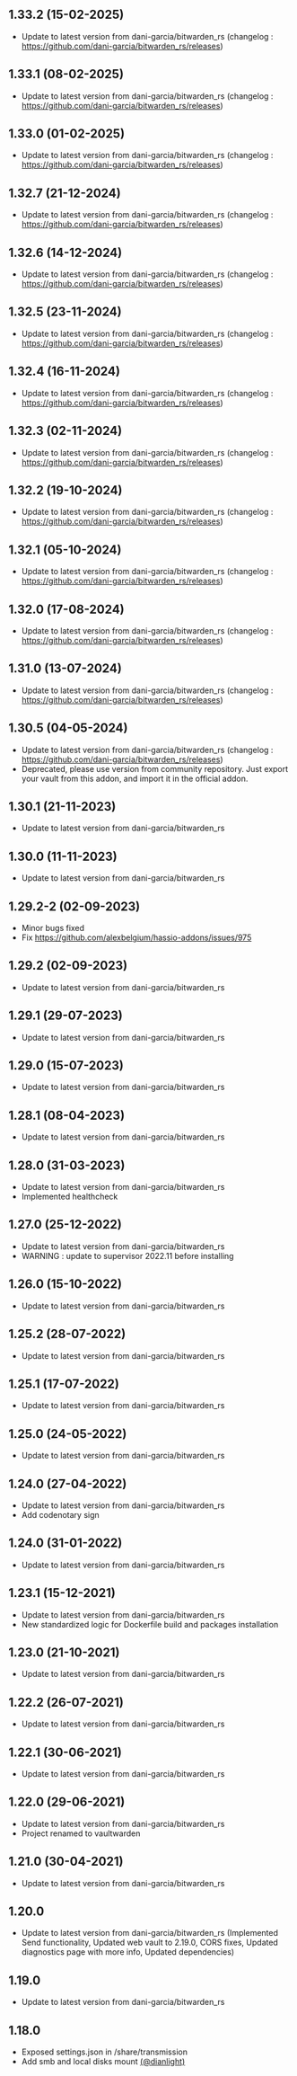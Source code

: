 
## 1.33.2 (15-02-2025)
- Update to latest version from dani-garcia/bitwarden_rs (changelog : https://github.com/dani-garcia/bitwarden_rs/releases)

## 1.33.1 (08-02-2025)
- Update to latest version from dani-garcia/bitwarden_rs (changelog : https://github.com/dani-garcia/bitwarden_rs/releases)

## 1.33.0 (01-02-2025)
- Update to latest version from dani-garcia/bitwarden_rs (changelog : https://github.com/dani-garcia/bitwarden_rs/releases)

## 1.32.7 (21-12-2024)
- Update to latest version from dani-garcia/bitwarden_rs (changelog : https://github.com/dani-garcia/bitwarden_rs/releases)

## 1.32.6 (14-12-2024)
- Update to latest version from dani-garcia/bitwarden_rs (changelog : https://github.com/dani-garcia/bitwarden_rs/releases)

## 1.32.5 (23-11-2024)
- Update to latest version from dani-garcia/bitwarden_rs (changelog : https://github.com/dani-garcia/bitwarden_rs/releases)

## 1.32.4 (16-11-2024)
- Update to latest version from dani-garcia/bitwarden_rs (changelog : https://github.com/dani-garcia/bitwarden_rs/releases)

## 1.32.3 (02-11-2024)
- Update to latest version from dani-garcia/bitwarden_rs (changelog : https://github.com/dani-garcia/bitwarden_rs/releases)

## 1.32.2 (19-10-2024)
- Update to latest version from dani-garcia/bitwarden_rs (changelog : https://github.com/dani-garcia/bitwarden_rs/releases)

## 1.32.1 (05-10-2024)
- Update to latest version from dani-garcia/bitwarden_rs (changelog : https://github.com/dani-garcia/bitwarden_rs/releases)

## 1.32.0 (17-08-2024)
- Update to latest version from dani-garcia/bitwarden_rs (changelog : https://github.com/dani-garcia/bitwarden_rs/releases)

## 1.31.0 (13-07-2024)
- Update to latest version from dani-garcia/bitwarden_rs (changelog : https://github.com/dani-garcia/bitwarden_rs/releases)

## 1.30.5 (04-05-2024)
- Update to latest version from dani-garcia/bitwarden_rs (changelog : https://github.com/dani-garcia/bitwarden_rs/releases)
- Deprecated, please use version from community repository. Just export your vault from this addon, and import it in the official addon.

## 1.30.1 (21-11-2023)

- Update to latest version from dani-garcia/bitwarden_rs

## 1.30.0 (11-11-2023)

- Update to latest version from dani-garcia/bitwarden_rs
## 1.29.2-2 (02-09-2023)

- Minor bugs fixed
- Fix https://github.com/alexbelgium/hassio-addons/issues/975

## 1.29.2 (02-09-2023)

- Update to latest version from dani-garcia/bitwarden_rs

## 1.29.1 (29-07-2023)

- Update to latest version from dani-garcia/bitwarden_rs

## 1.29.0 (15-07-2023)

- Update to latest version from dani-garcia/bitwarden_rs

## 1.28.1 (08-04-2023)

- Update to latest version from dani-garcia/bitwarden_rs

## 1.28.0 (31-03-2023)

- Update to latest version from dani-garcia/bitwarden_rs
- Implemented healthcheck

## 1.27.0 (25-12-2022)

- Update to latest version from dani-garcia/bitwarden_rs
- WARNING : update to supervisor 2022.11 before installing

## 1.26.0 (15-10-2022)

- Update to latest version from dani-garcia/bitwarden_rs

## 1.25.2 (28-07-2022)

- Update to latest version from dani-garcia/bitwarden_rs

## 1.25.1 (17-07-2022)

- Update to latest version from dani-garcia/bitwarden_rs

## 1.25.0 (24-05-2022)

- Update to latest version from dani-garcia/bitwarden_rs

## 1.24.0 (27-04-2022)

- Update to latest version from dani-garcia/bitwarden_rs
- Add codenotary sign

## 1.24.0 (31-01-2022)

- Update to latest version from dani-garcia/bitwarden_rs

## 1.23.1 (15-12-2021)

- Update to latest version from dani-garcia/bitwarden_rs
- New standardized logic for Dockerfile build and packages installation

## 1.23.0 (21-10-2021)

- Update to latest version from dani-garcia/bitwarden_rs

## 1.22.2 (26-07-2021)

- Update to latest version from dani-garcia/bitwarden_rs

## 1.22.1 (30-06-2021)

- Update to latest version from dani-garcia/bitwarden_rs

## 1.22.0 (29-06-2021)

- Update to latest version from dani-garcia/bitwarden_rs
- Project renamed to vaultwarden

## 1.21.0 (30-04-2021)

- Update to latest version from dani-garcia/bitwarden_rs

## 1.20.0

- Update to latest version from dani-garcia/bitwarden_rs (Implemented Send functionality, Updated web vault to 2.19.0, CORS fixes, Updated diagnostics page with more info, Updated dependencies)

## 1.19.0

- Update to latest version from dani-garcia/bitwarden_rs

## 1.18.0

- Exposed settings.json in /share/transmission
- Add smb and local disks mount [(@dianlight)](https://github.com/dianlight)
